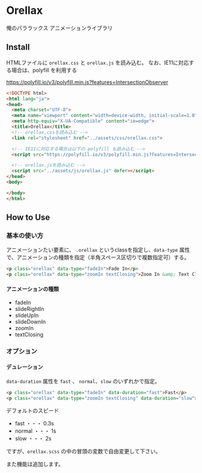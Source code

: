 # Orellax
俺のパララックス アニメーションライブラリ

## Install
HTMLファイルに `orellax.css` と `orellax.js` を読み込む。
なお、IE11に対応する場合は、polyfill を利用する

https://polyfill.io/v3/polyfill.min.js?features=IntersectionObserver

```html
<!DOCTYPE html>
<html lang="ja">
<head>
  <meta charset="UTF-8">
  <meta name="viewport" content="width=device-width, initial-scale=1.0">
  <meta http-equiv="X-UA-Compatible" content="ie=edge">
  <title>Orellax</title>
  <!-- orellax.cssを読み込む -->
  <link rel="stylesheet" href="../assets/css/orellax.css">

  <!-- IE11に対応する場合は以下の polyfill も読み込む -->
  <script src="https://polyfill.io/v3/polyfill.min.js?features=IntersectionObserver" defer></script>

  <!-- orellax.jsを読み込む -->
  <script src="../assets/js/orellax.js" defer></script>
</head>
<body>

</body>
</html>
```

## How to Use
### 基本の使い方
アニメーションたい要素に、 `.orellax` というclassを指定し、`data-type` 属性で、アニメーションの種類を指定（半角スペース区切りで複数指定可）する。


```html
<p class="orellax" data-type="fadeIn">Fade In</p>
<p class="orellax" data-type="zoomIn textClosing">Zoom In &amp; Text Closing</p>
```

#### アニメーションの種類
- fadeIn
- slideRightIn
- slideUpIn
- slideDownIn
- zoomIn
- textClosing

### オプション
#### デュレーション
`data-duration` 属性を `fast` 、 `normal`、`slow` のいずれかで指定。


```html
<p class="orellax" data-type="fadeIn" data-duration="fast">Fast</p>
<p class="orellax" data-type="zoomIn textClosing" data-duration="slow">Zoom In &amp; Text Closing</p>
```

デフォルトのスピード
- fast ・・・ 0.3s
- normal ・・・ 1s
- slow ・・・ 2s

ですが、`orellax.scss` の中の冒頭の変数で自由変更して下さい。

また機能は追加します。
